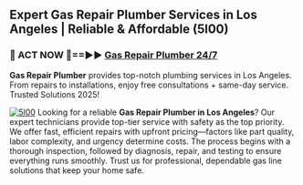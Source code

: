 ## Expert Gas Repair Plumber Services in Los Angeles | Reliable & Affordable (5l00)  

<h3>🚿 ACT NOW 🌟==►► <a href="https://tinyurl.com/2ne6vx2x" rel="nofollow">Gas Repair Plumber 24/7</a></h3>

**Gas Repair Plumber** provides top-notch plumbing services in Los Angeles. From repairs to installations, enjoy free consultations + same-day service. Trusted Solutions 2025!

[![5l00](https://i.imgur.com/4PFF4AK.jpeg)](https://tinyurl.com/2ne6vx2x)
Looking for a reliable **Gas Repair Plumber in Los Angeles**? Our expert technicians provide top-tier service with safety as the top priority. We offer fast, efficient repairs with upfront pricing—factors like part quality, labor complexity, and urgency determine costs. The process begins with a thorough inspection, followed by diagnosis, repair, and testing to ensure everything runs smoothly. Trust us for professional, dependable gas line solutions that keep your home safe.
